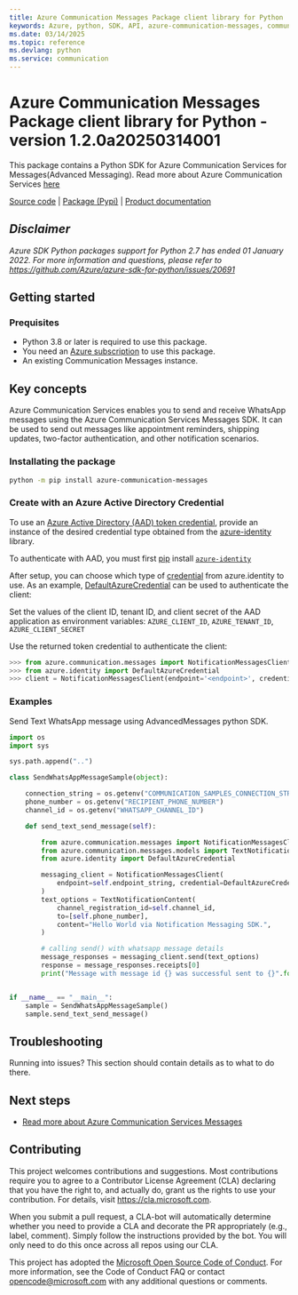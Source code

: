 ```yaml
---
title: Azure Communication Messages Package client library for Python
keywords: Azure, python, SDK, API, azure-communication-messages, communication
ms.date: 03/14/2025
ms.topic: reference
ms.devlang: python
ms.service: communication
---
```

# Azure Communication Messages Package client library for Python - version 1.2.0a20250314001 


This package contains a Python SDK for Azure Communication Services for Messages(Advanced Messaging).
Read more about Azure Communication Services [here][product_docs]

[Source code][source] | [Package (Pypi)][pypi] | [Product documentation][product_docs]

## _Disclaimer_

_Azure SDK Python packages support for Python 2.7 has ended 01 January 2022. For more information and questions, please refer to https://github.com/Azure/azure-sdk-for-python/issues/20691_

## Getting started

### Prequisites

- Python 3.8 or later is required to use this package.
- You need an [Azure subscription][azure_sub] to use this package.
- An existing Communication Messages instance.

## Key concepts

Azure Communication Services enables you to send and receive WhatsApp messages using the Azure Communication Services Messages SDK. It can be used to send out messages like appointment reminders, shipping updates, two-factor authentication, and other notification scenarios.

### Installating the package

```bash
python -m pip install azure-communication-messages
```

### Create with an Azure Active Directory Credential

To use an [Azure Active Directory (AAD) token credential][authenticate_with_token],
provide an instance of the desired credential type obtained from the
[azure-identity][azure_identity_credentials] library.

To authenticate with AAD, you must first [pip][pip] install [`azure-identity`][azure_identity_pip]

After setup, you can choose which type of [credential][azure_identity_credentials] from azure.identity to use.
As an example, [DefaultAzureCredential][default_azure_credential] can be used to authenticate the client:

Set the values of the client ID, tenant ID, and client secret of the AAD application as environment variables:
`AZURE_CLIENT_ID`, `AZURE_TENANT_ID`, `AZURE_CLIENT_SECRET`

Use the returned token credential to authenticate the client:

```python
>>> from azure.communication.messages import NotificationMessagesClient
>>> from azure.identity import DefaultAzureCredential
>>> client = NotificationMessagesClient(endpoint='<endpoint>', credential=DefaultAzureCredential())
```

### Examples

Send Text WhatsApp message using AdvancedMessages python SDK.
```python
import os
import sys

sys.path.append("..")

class SendWhatsAppMessageSample(object):

    connection_string = os.getenv("COMMUNICATION_SAMPLES_CONNECTION_STRING")
    phone_number = os.getenv("RECIPIENT_PHONE_NUMBER")
    channel_id = os.getenv("WHATSAPP_CHANNEL_ID")

    def send_text_send_message(self):

        from azure.communication.messages import NotificationMessagesClient
        from azure.communication.messages.models import TextNotificationContent
        from azure.identity import DefaultAzureCredential

        messaging_client = NotificationMessagesClient(
            endpoint=self.endpoint_string, credential=DefaultAzureCredential()
        )
        text_options = TextNotificationContent(
            channel_registration_id=self.channel_id,
            to=[self.phone_number],
            content="Hello World via Notification Messaging SDK.",
        )

        # calling send() with whatsapp message details
        message_responses = messaging_client.send(text_options)
        response = message_responses.receipts[0]
        print("Message with message id {} was successful sent to {}".format(response.message_id, response.to))


if __name__ == "__main__":
    sample = SendWhatsAppMessageSample()
    sample.send_text_send_message()

```

## Troubleshooting

Running into issues? This section should contain details as to what to do there.

## Next steps

- [Read more about Azure Communication Services Messages][nextsteps]

## Contributing

This project welcomes contributions and suggestions. Most contributions require
you to agree to a Contributor License Agreement (CLA) declaring that you have
the right to, and actually do, grant us the rights to use your contribution.
For details, visit https://cla.microsoft.com.

When you submit a pull request, a CLA-bot will automatically determine whether
you need to provide a CLA and decorate the PR appropriately (e.g., label,
comment). Simply follow the instructions provided by the bot. You will only
need to do this once across all repos using our CLA.

This project has adopted the
[Microsoft Open Source Code of Conduct][code_of_conduct]. For more information,
see the Code of Conduct FAQ or contact opencode@microsoft.com with any
additional questions or comments.

<!-- LINKS -->
[code_of_conduct]: https://opensource.microsoft.com/codeofconduct/
[authenticate_with_token]: https://learn.microsoft.com/azure/cognitive-services/authentication?tabs=powershell#authenticate-with-an-authentication-token
[azure_identity_credentials]: https://github.com/Azure/azure-sdk-for-python/tree/main/sdk/identity/azure-identity#credentials
[azure_identity_pip]: https://pypi.org/project/azure-identity/
[default_azure_credential]: https://github.com/Azure/azure-sdk-for-python/tree/main/sdk/identity/azure-identity#defaultazurecredential
[pip]: https://pypi.org/project/pip/
[azure_sub]: https://azure.microsoft.com

[source]: https://github.com/Azure/azure-sdk-for-python/blob/main/sdk/communication/azure-communication-messages
[product_docs]: https://learn.microsoft.com/azure/communication-services/overview
[pypi]: https://pypi.org
[nextsteps]: https://learn.microsoft.com/azure/communication-services/quickstarts/advanced-messaging/whatsapp/get-started

